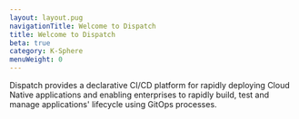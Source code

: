 ```yaml
---
layout: layout.pug
navigationTitle: Welcome to Dispatch
title: Welcome to Dispatch
beta: true
category: K-Sphere
menuWeight: 0
---
```


Dispatch provides a declarative CI/CD platform for rapidly deploying Cloud Native applications and enabling enterprises to rapidly build, test and manage applications' lifecycle using GitOps processes.
